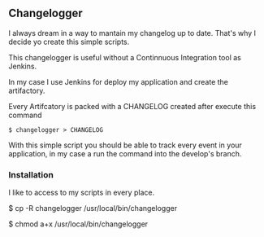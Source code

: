 ## Changelogger 


I always dream in a way to mantain my changelog up to date. That's why I decide yo create this simple scripts.

This changelogger is useful without a Continnuous Integration tool as Jenkins. 

In my case I use Jenkins for deploy my application and create the artifactory. 

Every Artifcatory is packed with a CHANGELOG created after execute this command

    $ changelogger > CHANGELOG

With this simple script you should be able to track every event in your application, in my case a run the command into the develop's branch.


### Installation

I like to access to my scripts in every place. 

$ cp -R changelogger /usr/local/bin/changelogger

$ chmod a+x /usr/local/bin/changelogger



